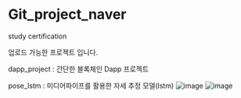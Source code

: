 # Git_project_naver
study certification

업로드 가능한 프로젝트 입니다.

dapp_project : 간단한 블록체인 Dapp 프로젝트

pose_lstm : 미디어파이프를 활용한 자세 추정 모델(lstm)
![image](https://github.com/byoungukpark/Git_project_naver/assets/88645300/b6487e55-c333-4a55-8fe9-1619a4ca7434)
![image](https://github.com/byoungukpark/Git_project_naver/assets/88645300/d9580510-b036-4265-9d68-2d12d6da9a5c)
